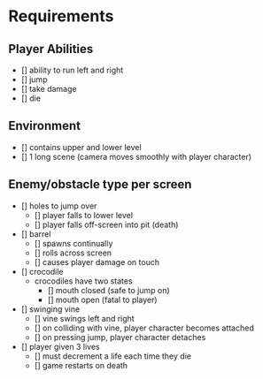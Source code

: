 # Requirements

## Player Abilities
- [] ability to run left and right
- [] jump
- [] take damage
- [] die

## Environment
- [] contains upper and lower level
- [] 1 long scene (camera moves smoothly with player character)

## Enemy/obstacle type per screen
- [] holes to jump over
  - [] player falls to lower level
  - [] player falls off-screen into pit (death)
- [] barrel
  - [] spawns continually
  - [] rolls across screen
  - [] causes player damage on touch
- [] crocodile
  - crocodiles have two states
    - [] mouth closed (safe to jump on)
    - [] mouth open (fatal to player)
- [] swinging vine
  - [] vine swings left and right
  - [] on colliding with vine, player character becomes attached
  - [] on pressing jump, player character detaches
- [] player given 3 lives
  - [] must decrement a life each time they die
  - [] game restarts on death
